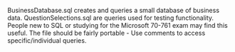 BusinessDatabase.sql creates and queries a small database of business data. 
QuestionSelections.sql are queries used for testing functionality.
People new to SQL or studying for the Microsoft 70-761 exam may find this useful. 
The file should be fairly portable - Use comments to access specific/individual queries.
